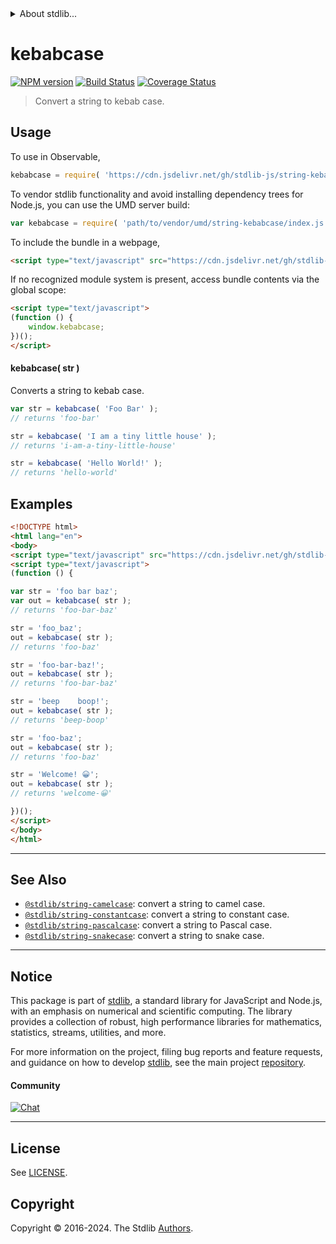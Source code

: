 <!--

@license Apache-2.0

Copyright (c) 2021 The Stdlib Authors.

Licensed under the Apache License, Version 2.0 (the "License");
you may not use this file except in compliance with the License.
You may obtain a copy of the License at

   http://www.apache.org/licenses/LICENSE-2.0

Unless required by applicable law or agreed to in writing, software
distributed under the License is distributed on an "AS IS" BASIS,
WITHOUT WARRANTIES OR CONDITIONS OF ANY KIND, either express or implied.
See the License for the specific language governing permissions and
limitations under the License.

-->


<details>
  <summary>
    About stdlib...
  </summary>
  <p>We believe in a future in which the web is a preferred environment for numerical computation. To help realize this future, we've built stdlib. stdlib is a standard library, with an emphasis on numerical and scientific computation, written in JavaScript (and C) for execution in browsers and in Node.js.</p>
  <p>The library is fully decomposable, being architected in such a way that you can swap out and mix and match APIs and functionality to cater to your exact preferences and use cases.</p>
  <p>When you use stdlib, you can be absolutely certain that you are using the most thorough, rigorous, well-written, studied, documented, tested, measured, and high-quality code out there.</p>
  <p>To join us in bringing numerical computing to the web, get started by checking us out on <a href="https://github.com/stdlib-js/stdlib">GitHub</a>, and please consider <a href="https://opencollective.com/stdlib">financially supporting stdlib</a>. We greatly appreciate your continued support!</p>
</details>

# kebabcase

[![NPM version][npm-image]][npm-url] [![Build Status][test-image]][test-url] [![Coverage Status][coverage-image]][coverage-url] <!-- [![dependencies][dependencies-image]][dependencies-url] -->

> Convert a string to kebab case.

<!-- Package usage documentation. -->



<section class="usage">

## Usage

To use in Observable,

```javascript
kebabcase = require( 'https://cdn.jsdelivr.net/gh/stdlib-js/string-kebabcase@umd/browser.js' )
```

To vendor stdlib functionality and avoid installing dependency trees for Node.js, you can use the UMD server build:

```javascript
var kebabcase = require( 'path/to/vendor/umd/string-kebabcase/index.js' )
```

To include the bundle in a webpage,

```html
<script type="text/javascript" src="https://cdn.jsdelivr.net/gh/stdlib-js/string-kebabcase@umd/browser.js"></script>
```

If no recognized module system is present, access bundle contents via the global scope:

```html
<script type="text/javascript">
(function () {
    window.kebabcase;
})();
</script>
```

#### kebabcase( str )

Converts a string to kebab case.

```javascript
var str = kebabcase( 'Foo Bar' );
// returns 'foo-bar'

str = kebabcase( 'I am a tiny little house' );
// returns 'i-am-a-tiny-little-house'

str = kebabcase( 'Hello World!' );
// returns 'hello-world'
```

</section>

<!-- /.usage -->

<!-- Package usage examples. -->

<section class="examples">

## Examples

```html
<!DOCTYPE html>
<html lang="en">
<body>
<script type="text/javascript" src="https://cdn.jsdelivr.net/gh/stdlib-js/string-kebabcase@umd/browser.js"></script>
<script type="text/javascript">
(function () {

var str = 'foo bar baz';
var out = kebabcase( str );
// returns 'foo-bar-baz'

str = 'foo_baz';
out = kebabcase( str );
// returns 'foo-baz'

str = 'foo-bar-baz!';
out = kebabcase( str );
// returns 'foo-bar-baz'

str = 'beep    boop!';
out = kebabcase( str );
// returns 'beep-boop'

str = 'foo-baz';
out = kebabcase( str );
// returns 'foo-baz'

str = 'Welcome! 😀';
out = kebabcase( str );
// returns 'welcome-😀'

})();
</script>
</body>
</html>
```

</section>

<!-- /.examples -->



<!-- Section for related `stdlib` packages. Do not manually edit this section, as it is automatically populated. -->

<section class="related">

* * *

## See Also

-   <span class="package-name">[`@stdlib/string-camelcase`][@stdlib/string/camelcase]</span><span class="delimiter">: </span><span class="description">convert a string to camel case.</span>
-   <span class="package-name">[`@stdlib/string-constantcase`][@stdlib/string/constantcase]</span><span class="delimiter">: </span><span class="description">convert a string to constant case.</span>
-   <span class="package-name">[`@stdlib/string-pascalcase`][@stdlib/string/pascalcase]</span><span class="delimiter">: </span><span class="description">convert a string to Pascal case.</span>
-   <span class="package-name">[`@stdlib/string-snakecase`][@stdlib/string/snakecase]</span><span class="delimiter">: </span><span class="description">convert a string to snake case.</span>

</section>

<!-- /.related -->

<!-- Section for all links. Make sure to keep an empty line after the `section` element and another before the `/section` close. -->


<section class="main-repo" >

* * *

## Notice

This package is part of [stdlib][stdlib], a standard library for JavaScript and Node.js, with an emphasis on numerical and scientific computing. The library provides a collection of robust, high performance libraries for mathematics, statistics, streams, utilities, and more.

For more information on the project, filing bug reports and feature requests, and guidance on how to develop [stdlib][stdlib], see the main project [repository][stdlib].

#### Community

[![Chat][chat-image]][chat-url]

---

## License

See [LICENSE][stdlib-license].


## Copyright

Copyright &copy; 2016-2024. The Stdlib [Authors][stdlib-authors].

</section>

<!-- /.stdlib -->

<!-- Section for all links. Make sure to keep an empty line after the `section` element and another before the `/section` close. -->

<section class="links">

[npm-image]: http://img.shields.io/npm/v/@stdlib/string-kebabcase.svg
[npm-url]: https://npmjs.org/package/@stdlib/string-kebabcase

[test-image]: https://github.com/stdlib-js/string-kebabcase/actions/workflows/test.yml/badge.svg?branch=v0.2.0
[test-url]: https://github.com/stdlib-js/string-kebabcase/actions/workflows/test.yml?query=branch:v0.2.0

[coverage-image]: https://img.shields.io/codecov/c/github/stdlib-js/string-kebabcase/main.svg
[coverage-url]: https://codecov.io/github/stdlib-js/string-kebabcase?branch=main

<!--

[dependencies-image]: https://img.shields.io/david/stdlib-js/string-kebabcase.svg
[dependencies-url]: https://david-dm.org/stdlib-js/string-kebabcase/main

-->

[chat-image]: https://img.shields.io/gitter/room/stdlib-js/stdlib.svg
[chat-url]: https://app.gitter.im/#/room/#stdlib-js_stdlib:gitter.im

[stdlib]: https://github.com/stdlib-js/stdlib

[stdlib-authors]: https://github.com/stdlib-js/stdlib/graphs/contributors

[cli-section]: https://github.com/stdlib-js/string-kebabcase#cli
[cli-url]: https://github.com/stdlib-js/string-kebabcase/tree/cli
[@stdlib/string-kebabcase]: https://github.com/stdlib-js/string-kebabcase/tree/main

[umd]: https://github.com/umdjs/umd
[es-module]: https://developer.mozilla.org/en-US/docs/Web/JavaScript/Guide/Modules

[deno-url]: https://github.com/stdlib-js/string-kebabcase/tree/deno
[deno-readme]: https://github.com/stdlib-js/string-kebabcase/blob/deno/README.md
[umd-url]: https://github.com/stdlib-js/string-kebabcase/tree/umd
[umd-readme]: https://github.com/stdlib-js/string-kebabcase/blob/umd/README.md
[esm-url]: https://github.com/stdlib-js/string-kebabcase/tree/esm
[esm-readme]: https://github.com/stdlib-js/string-kebabcase/blob/esm/README.md
[branches-url]: https://github.com/stdlib-js/string-kebabcase/blob/main/branches.md

[stdlib-license]: https://raw.githubusercontent.com/stdlib-js/string-kebabcase/main/LICENSE

[standard-streams]: https://en.wikipedia.org/wiki/Standard_streams

[mdn-regexp]: https://developer.mozilla.org/en-US/docs/Web/JavaScript/Guide/Regular_Expressions

<!-- <related-links> -->

[@stdlib/string/camelcase]: https://github.com/stdlib-js/string-camelcase/tree/umd

[@stdlib/string/constantcase]: https://github.com/stdlib-js/string-constantcase/tree/umd

[@stdlib/string/pascalcase]: https://github.com/stdlib-js/string-pascalcase/tree/umd

[@stdlib/string/snakecase]: https://github.com/stdlib-js/string-snakecase/tree/umd

<!-- </related-links> -->

</section>

<!-- /.links -->
